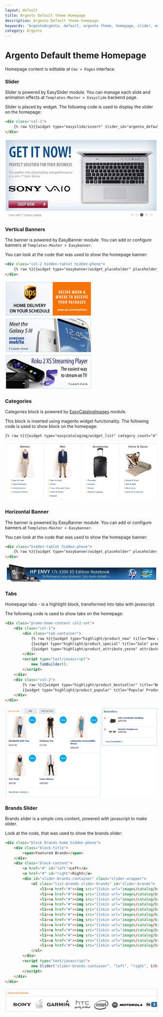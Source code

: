 ```yaml
---
layout: default
title: Argento Default theme Homepage
description: Argento Default theme homepage
keywords: "ArgentoArgento, default, argento theme, homepage, slider, easycatalogimages, tabs, highlight, brands, banner"
category: Argento
---
```


# Argento Default theme Homepage

Homepage content is editable at `Cms > Pages` interface.

### Slider

Slider is powered by EasySlider module. You can manage each slide and animation
effects at `Templates-Master > Easyslide` backend page.

Slider is placed by widget. The following code is used to display
the slider on the homepage:

```html
<div class="col-1">
    {% raw %}{{widget type="easyslide/insert" slider_id="argento_default"}}{% endraw %}
</div>
```
![Slider](/images/argento/default/homepage-slider.jpg)

### Vertical Banners

The banner is powered by EasyBanner module. You can add or configure banners at
`Templates-Master > Easybanner`.

You can look at the code that was used to show the homepage banner:

```html
<div class="col-2 hidden-tablet hidden-phone">
    {% raw %}{{widget type="easybanner/widget_placeholder" placeholder_name="argento-home-top"}}{% endraw %}
</div>
```
![Banner](/images/argento/default/homepage-vertical-banners.jpg)

### Categories

Categories block is powered by [EasyCatalogImages](/m1/easycatalogimages/) module.

This block is inserted using magento widget functionality. The following code
is used to show block on the homepage:

```html
{% raw %}{{widget type="easycatalogimg/widget_list" category_count="4" column_count="4" show_image="1" resize_image="1" image_width="180" image_height="180" subcategory_count="5" template="tm/easycatalogimg/list.phtml"}}{% endraw %}
```
![Categories](/images/argento/default/homepage-categories.jpg)

### Horizontal Banner

The banner is powered by EasyBanner module. You can add or configure banners at
`Templates-Master > Easybanner`.

You can look at the code that was used to show the homepage banner:

```html
<div class="hidden-tablet hidden-phone">
    {% raw %}{{widget type="easybanner/widget_placeholder" placeholder_name="argento-home-content"}}{% endraw %}
</div>
```
![Banner](/images/argento/default/homepage-horizontal-banner.jpg)

### Tabs

Homepage tabs - is a highlight block, transformed into tabs with javascript.

The following code is used to show tabs on the homepage:

```html
<div class="promo-home-content col2-set">
    <div class="col-1">
        <div class="tab-container">
            {% raw %}{{widget type="highlight/product_new" title="New arrivals" products_count="6" column_count="3" template="tm/highlight/product/grid.phtml" class_name="highlight-new" page_title="See all new products &raquo;"}}
            {{widget type="highlight/product_special" title="Sale" products_count="6" column_count="3" template="tm/highlight/product/grid.phtml" class_name="highlight-special" page_title="See all on sale products &raquo;"}}
            {{widget type="highlight/product_attribute_yesno" attribute_code="coming_soon" title="Coming soon" products_count="6" column_count="3" template="tm/highlight/product/grid.phtml" class_name="highlight-attrbiute-coming_soon"}}{% endraw %}
        </div>
        <script type="text/javascript">
            new TabBuilder();
        </script>
    </div>
    <div class="col-2">
        {% raw %}{{widget type="highlight/product_bestseller" title="Bestsellers" products_count="3" column_count="3" template="tm/highlight/product/sidebar/list-link.phtml" class_name="highlight-bestsellers" page_title="See all bestsellers &raquo;"}}
        {{widget type="highlight/product_popular" title="Popular Products" products_count="3" column_count="3" template="tm/highlight/product/sidebar/list-link.phtml" class_name="highlight-popular" page_title="See all popular products &raquo;"}}{% endraw %}
    </div>
</div>
```
![Tabs](/images/argento/default/homepage-tabs.jpg)

### Brands Slider

Brands slider is a simple cms content, powered with javascript to make slider.

Look at the code, that was used to show the brands slider:

```html
<div class="block brands-home hidden-phone">
    <div class="block-title">
        <span>Featured Brands</span>
    </div>
    <div class="block-content">
        <a href="#" id="left">Left</a>
        <a href="#" id="right">Right</a>
        <div id="slider-brands-container" class="slider-wrapper">
            <ul class="list-brands slider-brands" id="slider-brands">
                <li><a href="#"><img src="{{skin url="images/catalog/brands/sony.jpg"}}" alt="" width="128" height="73"/></a></li>
                <li><a href="#"><img src="{{skin url="images/catalog/brands/apple.jpg"}}" alt="" width="70" height="73"/></a></li>
                <li><a href="#"><img src="{{skin url="images/catalog/brands/garmin.jpg"}}" alt="" width="154" height="74"/></a></li>
                <li><a href="#"><img src="{{skin url="images/catalog/brands/htc.jpg"}}" alt="" width="124" height="74"/></a></li>
                <li><a href="#"><img src="{{skin url="images/catalog/brands/intel.jpg"}}" alt="" width="103" height="74"/></a></li>
                <li><a href="#"><img src="{{skin url="images/catalog/brands/motorola.jpg"}}" alt="" width="204" height="76"/></a></li>
                <li><a href="#"><img src="{{skin url="images/catalog/brands/sony.jpg"}}" alt="" width="128" height="73"/></a></li>
                <li><a href="#"><img src="{{skin url="images/catalog/brands/apple.jpg"}}" alt="" width="70" height="73"/></a></li>
                <li><a href="#"><img src="{{skin url="images/catalog/brands/garmin.jpg"}}" alt="" width="154" height="74"/></a></li>
                <li><a href="#"><img src="{{skin url="images/catalog/brands/htc.jpg"}}" alt="" width="124" height="74"/></a></li>
                <li><a href="#"><img src="{{skin url="images/catalog/brands/intel.jpg"}}" alt="" width="103" height="74"/></a></li>
                <li><a href="#"><img src="{{skin url="images/catalog/brands/motorola.jpg"}}" alt="" width="204" height="76"/></a></li>
            </ul>
        </div>
        <script type="text/javascript">
            new Slider("slider-brands-container", "left", "right", {shift: 'auto'});
        </script>
    </div>
</div>
```
![Brands Slider](/images/argento/default/brands-slider.jpg)



